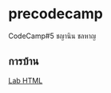 # precodecamp
CodeCamp#5
ชญานิน ชลหาญ

## การบ้าน
[Lab HTML](https://github.com/cchayanin/precodecamp/blob/master/html/lab.html)
